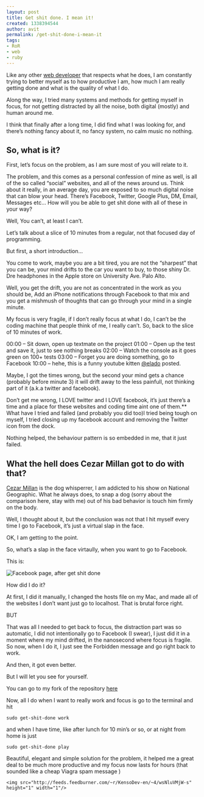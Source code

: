 ```yaml
---
layout: post
title: Get shit done. I mean it!
created: 1338394544
author: avit
permalink: /get-shit-done-i-mean-it
tags:
- RoR
- web
- ruby
---
```

<p>Like any other <a href='http://kensodev.com'>web developer</a> that respects what he does, I am constantly trying to better myself as to how productive I am, how much I am really getting done and what is the quality of what I do.</p>

<p>Along the way, I tried many systems and methods for getting myself in focus, for not getting distracted by all the noise, both digital (mostly) and human around me.</p>

<p>I think that finally after a long time, I did find what I was looking for, and there’s nothing fancy about it, no fancy system, no calm music no nothing.</p>

<h2 id='so_what_is_it'>So, what is it?</h2>

<p>First, let’s focus on the problem, as I am sure most of you will relate to it.</p>

<p>The problem, and this comes as a personal confession of mine as well, is all of the so called “social” websites, and all of the news around us. Think about it really, in an average day, you are exposed to so much digital noise that can blow your head. There’s Facebook, Twitter, Google Plus, DM, Email, Messages etc… How will you be able to get shit done with all of these in your way?</p>

<p>Well, You can’t, at least I can’t.</p>

<p>Let’s talk about a slice of 10 minutes from a regular, not that focused day of programming.</p>

<p>But first, a short introduction…</p>

<p>You come to work, maybe you are a bit tired, you are not the “sharpest” that you can be, your mind drifts to the car you want to buy, to those shiny Dr. Dre headphones in the Apple store on University Ave. Palo Alto.</p>

<p>Well, you get the drift, you are not as concentrated in the work as you should be, Add an iPhone notifications through Facebook to that mix and you get a mishmush of thoughts that can go through your mind in a single minute.</p>

<p>My focus is very fragile, if I don’t really focus at what I do, I can’t be the coding machine that people think of me, I really can’t. So, back to the slice of 10 minutes of work.</p>

<p>00:00 – Sit down, open up textmate on the project 01:00 – Open up the test and save it, just to see nothing breaks 02:00 – Watch the console as it goes green on 100+ tests 03:00 – Forget you are doing something, go to Facebook 10:00 – hehe, this is a funny youtube kitten <a href='http://twitter.com/elado'>@elado</a> posted.</p>

<p>Maybe, I got the times wrong, but the second your mind gets a chance (probably before minute 3) it will drift away to the less painfull, not thinking part of it (a.k.a twitter and facebook).</p>

<p>Don’t get me wrong, I LOVE twitter and I LOVE facebook, it’s just there’s a time and a place for these websites and coding time aint one of them.** What have I tried and failed (and probably you did too)I tried being tough on myself, I tried closing up my facebook account and removing the Twitter icon from the dock.</p>

<p>Nothing helped, the behaviour pattern is so embedded in me, that it just failed.</p>

<h2 id='what_the_hell_does_cezar_millan_got_to_do_with_that'>What the hell does Cezar Millan got to do with that?</h2>

<p><a href='http://www.cesarsway.com/'>Cezar Millan</a> is the dog whisperrer, I am addicted to his show on National Geographic. What he always does, to snap a dog (sorry about the comparison here, stay with me) out of his bad behavior is touch him firmly on the body.</p>

<p>Well, I thought about it, but the conclusion was not that I hit myself every time I go to Facebook, it’s just a virtual slap in the face.</p>

<p>OK, I am getting to the point.</p>

<p>So, what’s a slap in the face virtaully, when you want to go to Facebook.</p>

<p>This is:</p>

<p><img alt='Facebook page, after get shit done' src='http://f.cl.ly/items/0x3p2u0b1Q122l1A0T3K/Screen%20shot%202011-07-11%20at%207.44.23%20PM.png' /></p>

<p>How did I do it?</p>

<p>At first, I did it manually, I changed the hosts file on my Mac, and made all of the websites I don’t want just go to localhost. That is brutal force right.</p>

<p>BUT</p>

<p>That was all I needed to get back to focus, the distraction part was so automatic, I did not intentionally go to Facebook (I swear), I just did it in a moment where my mind drifted, in the nanosecond where focus is fragile. So now, when I do it, I just see the Forbidden message and go right back to work.</p>

<p>And then, it got even better.</p>

<p>But I will let you see for yourself.</p>

<p>You can go to my fork of the repository <a href='https://github.com/kensodev/get-shit-done'>here</a></p>

<p>Now, all I do when I want to really work and focus is go to the terminal and hit</p>
<div class='highlight'><pre><code class='bash'>sudo get-shit-done work
</code></pre>
</div>
<p>and when I have time, like after lunch for 10 min’s or so, or at night from home is just</p>
<div class='highlight'><pre><code class='bash'>sudo get-shit-done play
</code></pre>
</div>
<p>Beautiful, elegant and simple solution for the problem, it helped me a great deal to be much more productive and my focus now lasts for hours (that sounded like a cheap Viagra spam message )</p>
      
    <img src="http://feeds.feedburner.com/~r/KensoDev-en/~4/wsNluVMjW-s" height="1" width="1"/>
